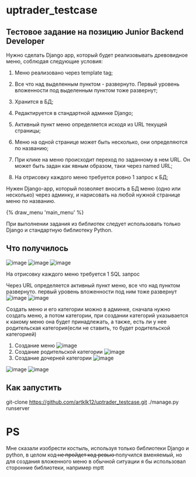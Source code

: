 # uptrader_testcase

## Тестовое задание на позицию Junior Backend Developer
Нужно сделать Django арр, который будет реализовывать древовидное меню, соблюдая
следующие условия:

1) Меню реализовано через template tag;

2) Все что над выделенным пунктом - развернуто. Первый уровень вложенности под
выделенным пунктом тоже развернут;

3) Хранится в БД;

4) Редактируется в стандартной админке Django;

5) Активный пункт меню определяется исходя из URL текущей страницы;

6) Меню на одной странице может быть несколько, они определяются по названию;

7) При клике на меню происходит переход по заданному в нем URL. Он может быть задан как
явным образом, таки через named URL;

8) На отрисовку каждого меню требуется ровно 1 запрос к БД;

Нужен Django-арр, который позволяет вносить в БД меню (одно или несколько) через
админку, и нарисовать на любой нужной странице меню по названию.

{% draw_menu 'main_menu' %}

При выполнении задания из библиотек следует использовать только Django и стандартную
библиотеку Python.

## Что получилось
![image](https://user-images.githubusercontent.com/67318020/210283362-3d1fa559-26e8-4fea-bf28-1987560db8ff.png)
![image](https://user-images.githubusercontent.com/67318020/210283398-7d6c43e6-59ba-4f0e-a8ae-fcfb66f5d4ac.png)
![image](https://user-images.githubusercontent.com/67318020/210283496-df690119-241c-4cbd-a444-202da1f19302.png)

На отрисовку каждого меню требуется 1 SQL запрос

Через URL определяется активный пункт меню, все что над пунктом развернуто. первый уровень вложенности под ним тоже развернут
![image](https://user-images.githubusercontent.com/67318020/210283710-d2067539-3a92-47b0-a2a0-8f719ca8768d.png)
![image](https://user-images.githubusercontent.com/67318020/210283719-faef80af-434e-4432-b4ea-5d28eb787db0.png)

Создать меню и его категории можно в админке, сначала нужно создать меню, а потом категории, при создании категорий указывается к какому меню она будет принадлежать, 
а также, есть ли у нее родительская категория(если не ставить, то будет родительской категорией)
1) Создание меню
![image](https://user-images.githubusercontent.com/67318020/210283999-7c62946a-257a-41f4-a470-b5b969ee2cd7.png)
2) Создание родительской категории
![image](https://user-images.githubusercontent.com/67318020/210284020-3b401729-e112-4581-9449-270e354d4a95.png)
3) Создание дочерней категории
![image](https://user-images.githubusercontent.com/67318020/210284042-883968d7-c7fc-4a53-8f89-3f2f6cf90669.png)

![image](https://user-images.githubusercontent.com/67318020/210284101-4dc2da33-91d4-4390-98f1-4fcddab1db07.png)
![image](https://user-images.githubusercontent.com/67318020/210284113-29fde328-4a94-4419-a6ee-632c8abf2a7b.png)




## Как запустить
git-clone https://github.com/artklk12/uptrader_testcase.git
./manage.py runserver

# PS
Мне сказали изобрести костыль, используя только библиотеки Django и python, в целом код ̶н̶е̶ ̶п̶р̶о̶й̶д̶е̶т̶ ̶к̶о̶д̶-̶р̶е̶в̶ь̶ю̶  получился вменяемый, но для 
создания вложенного меню в обычной ситуации я бы использовал сторонние библиотеки, например mptt
